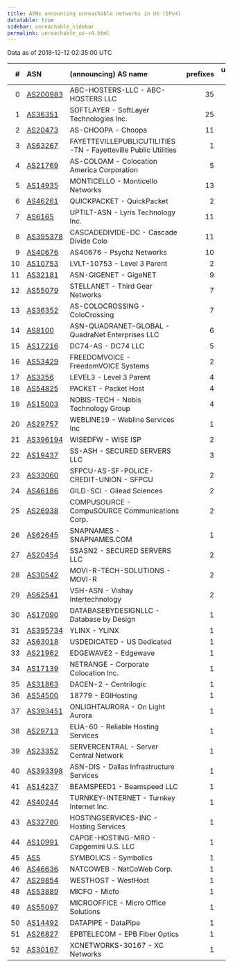 ```yaml
---
title: ASNs announcing unreachable networks in US (IPv4)
datatable: true
sidebar: unreachable_sidebar
permalink: unreachable_us-v4.html
---
```


Data as of 2018-12-12 02:35:00 UTC


<div class="datatable-begin"></div>

|   # | ASN                                      | (announcing) AS name                                           |   prefixes |   unreachable /24s |
|----:|:-----------------------------------------|:---------------------------------------------------------------|-----------:|-------------------:|
|   0 | [AS200983](unreachable_AS200983-v4.html) | ABC-HOSTERS-LLC - ABC-HOSTERS LLC                              |         35 |                 40 |
|   1 | [AS36351](unreachable_AS36351-v4.html)   | SOFTLAYER - SoftLayer Technologies Inc.                        |         25 |                 25 |
|   2 | [AS20473](unreachable_AS20473-v4.html)   | AS-CHOOPA - Choopa                                             |         11 |                 25 |
|   3 | [AS63267](unreachable_AS63267-v4.html)   | FAYETTEVILLEPUBLICUTILITIES-TN - Fayetteville Public Utilities |          1 |                 16 |
|   4 | [AS21769](unreachable_AS21769-v4.html)   | AS-COLOAM - Colocation America Corporation                     |          5 |                 13 |
|   5 | [AS14935](unreachable_AS14935-v4.html)   | MONTICELLO - Monticello Networks                               |         13 |                 13 |
|   6 | [AS46261](unreachable_AS46261-v4.html)   | QUICKPACKET - QuickPacket                                      |          2 |                 12 |
|   7 | [AS6165](unreachable_AS6165-v4.html)     | UPTILT-ASN - Lyris Technology Inc.                             |         11 |                 11 |
|   8 | [AS395378](unreachable_AS395378-v4.html) | CASCADEDIVIDE-DC - Cascade Divide Colo                         |         11 |                 11 |
|   9 | [AS40676](unreachable_AS40676-v4.html)   | AS40676 - Psychz Networks                                      |         10 |                 10 |
|  10 | [AS10753](unreachable_AS10753-v4.html)   | LVLT-10753 - Level 3 Parent                                    |          2 |                  9 |
|  11 | [AS32181](unreachable_AS32181-v4.html)   | ASN-GIGENET - GigeNET                                          |          9 |                  9 |
|  12 | [AS55079](unreachable_AS55079-v4.html)   | STELLANET - Third Gear Networks                                |          7 |                  7 |
|  13 | [AS36352](unreachable_AS36352-v4.html)   | AS-COLOCROSSING - ColoCrossing                                 |          7 |                  7 |
|  14 | [AS8100](unreachable_AS8100-v4.html)     | ASN-QUADRANET-GLOBAL - QuadraNet Enterprises LLC               |          6 |                  6 |
|  15 | [AS17216](unreachable_AS17216-v4.html)   | DC74-AS - DC74 LLC                                             |          5 |                  5 |
|  16 | [AS53429](unreachable_AS53429-v4.html)   | FREEDOMVOICE - FreedomVOICE Systems                            |          2 |                  5 |
|  17 | [AS3356](unreachable_AS3356-v4.html)     | LEVEL3 - Level 3 Parent                                        |          4 |                  4 |
|  18 | [AS54825](unreachable_AS54825-v4.html)   | PACKET - Packet Host                                           |          4 |                  4 |
|  19 | [AS15003](unreachable_AS15003-v4.html)   | NOBIS-TECH - Nobis Technology Group                            |          4 |                  4 |
|  20 | [AS29757](unreachable_AS29757-v4.html)   | WEBLINE19 - Webline Services Inc                               |          1 |                  4 |
|  21 | [AS396194](unreachable_AS396194-v4.html) | WISEDFW - WISE ISP                                             |          2 |                  3 |
|  22 | [AS19437](unreachable_AS19437-v4.html)   | SS-ASH - SECURED SERVERS LLC                                   |          3 |                  3 |
|  23 | [AS33060](unreachable_AS33060-v4.html)   | SFPCU-AS-SF-POLICE-CREDIT-UNION - SFPCU                        |          2 |                  2 |
|  24 | [AS46186](unreachable_AS46186-v4.html)   | GILD-SCI - Gilead Sciences                                     |          2 |                  2 |
|  25 | [AS26938](unreachable_AS26938-v4.html)   | COMPUSOURCE - CompuSOURCE Communications Corp.                 |          2 |                  2 |
|  26 | [AS62645](unreachable_AS62645-v4.html)   | SNAPNAMES - SNAPNAMES.COM                                      |          1 |                  2 |
|  27 | [AS20454](unreachable_AS20454-v4.html)   | SSASN2 - SECURED SERVERS LLC                                   |          2 |                  2 |
|  28 | [AS30542](unreachable_AS30542-v4.html)   | MOVI-R-TECH-SOLUTIONS - MOVI-R                                 |          2 |                  2 |
|  29 | [AS62541](unreachable_AS62541-v4.html)   | VSH-ASN - Vishay Intertechnology                               |          2 |                  2 |
|  30 | [AS17090](unreachable_AS17090-v4.html)   | DATABASEBYDESIGNLLC - Database by Design                       |          1 |                  1 |
|  31 | [AS395734](unreachable_AS395734-v4.html) | YLINX - YLINX                                                  |          1 |                  1 |
|  32 | [AS63018](unreachable_AS63018-v4.html)   | USDEDICATED - US Dedicated                                     |          1 |                  1 |
|  33 | [AS21962](unreachable_AS21962-v4.html)   | EDGEWAVE2 - Edgewave                                           |          1 |                  1 |
|  34 | [AS17139](unreachable_AS17139-v4.html)   | NETRANGE - Corporate Colocation Inc.                           |          1 |                  1 |
|  35 | [AS31863](unreachable_AS31863-v4.html)   | DACEN-2 - Centrilogic                                          |          1 |                  1 |
|  36 | [AS54500](unreachable_AS54500-v4.html)   | 18779 - EGIHosting                                             |          1 |                  1 |
|  37 | [AS393451](unreachable_AS393451-v4.html) | ONLIGHTAURORA - On Light Aurora                                |          1 |                  1 |
|  38 | [AS29713](unreachable_AS29713-v4.html)   | ELIA-60 - Reliable Hosting Services                            |          1 |                  1 |
|  39 | [AS23352](unreachable_AS23352-v4.html)   | SERVERCENTRAL - Server Central Network                         |          1 |                  1 |
|  40 | [AS393398](unreachable_AS393398-v4.html) | ASN-DIS - Dallas Infrastructure Services                       |          1 |                  1 |
|  41 | [AS14237](unreachable_AS14237-v4.html)   | BEAMSPEED1 - Beamspeed LLC                                     |          1 |                  1 |
|  42 | [AS40244](unreachable_AS40244-v4.html)   | TURNKEY-INTERNET - Turnkey Internet Inc.                       |          1 |                  1 |
|  43 | [AS32780](unreachable_AS32780-v4.html)   | HOSTINGSERVICES-INC - Hosting Services                         |          1 |                  1 |
|  44 | [AS10991](unreachable_AS10991-v4.html)   | CAPGE-HOSTING-MRO - Capgemini U.S. LLC                         |          1 |                  1 |
|  45 | [AS5](unreachable_AS5-v4.html)           | SYMBOLICS - Symbolics                                          |          1 |                  1 |
|  46 | [AS46636](unreachable_AS46636-v4.html)   | NATCOWEB - NatCoWeb Corp.                                      |          1 |                  1 |
|  47 | [AS29854](unreachable_AS29854-v4.html)   | WESTHOST - WestHost                                            |          1 |                  1 |
|  48 | [AS53889](unreachable_AS53889-v4.html)   | MICFO - Micfo                                                  |          1 |                  1 |
|  49 | [AS55097](unreachable_AS55097-v4.html)   | MICROOFFICE - Micro Office Solutions                           |          1 |                  1 |
|  50 | [AS14492](unreachable_AS14492-v4.html)   | DATAPIPE - DataPipe                                            |          1 |                  1 |
|  51 | [AS26827](unreachable_AS26827-v4.html)   | EPBTELECOM - EPB Fiber Optics                                  |          1 |                  1 |
|  52 | [AS30167](unreachable_AS30167-v4.html)   | XCNETWORKS-30167 - XC Networks                                 |          1 |                  1 |

<div class="datatable-end"></div>